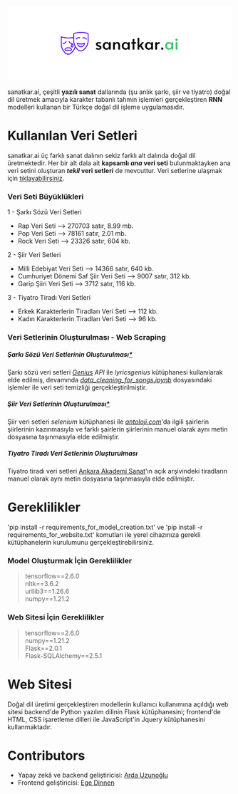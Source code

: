 ![sanatkar.ai](https://raw.githubusercontent.com/ardauzunoglu/sanatkar.ai/main/sanatkar.ai.png)

sanatkar.ai, çeşitli **yazılı sanat** dallarında (şu anlık şarkı, şiir ve tiyatro) doğal dil üretmek amacıyla karakter tabanlı tahmin işlemleri gerçekleştiren **RNN** modelleri kullanan bir Türkçe doğal dil işleme uygulamasıdır. 

# Kullanılan Veri Setleri

sanatkar.ai üç farklı sanat dalının sekiz farklı alt dalında doğal dil üretmektedir. Her bir alt dala ait **kapsamlı *ana* veri seti** bulunmaktayken ana veri setini oluşturan ***tekil* veri setleri** de mevcuttur. Veri setlerine ulaşmak için [tıklayabilirsiniz](https://github.com/ardauzunoglu/sanatkar.ai/tree/main/data-sets).

### Veri Seti Büyüklükleri 

1 - Şarkı Sözü Veri Setleri
  - Rap Veri Seti --> 270703 satır, 8.99 mb. 
  - Pop Veri Seti --> 78161 satır, 2.01 mb.
  - Rock Veri Seti --> 23326 satır, 604 kb.

2 - Şiir Veri Setleri
  - Milli Edebiyat Veri Seti --> 14366 satır, 640 kb.
  - Cumhuriyet Dönemi Saf Şiir Veri Seti --> 9007 satır, 312 kb.
  - Garip Şiiri Veri Seti --> 3712 satır, 116 kb.

3 - Tiyatro Tiradı Veri Setleri
  - Erkek Karakterlerin Tiradları Veri Seti --> 112 kb.
  - Kadın Karakterlerin Tiradları Veri Seti --> 96 kb.

### Veri Setlerinin Oluşturulması - Web Scraping

##### Şarkı Sözü Veri Setlerinin Oluşturulması[*](https://github.com/ardauzunoglu/sanatkar.ai/blob/main/scrapers/song-scraper.ipynb)

Şarkı sözü veri setleri *[Genius](https://genius.com) API* ile *lyricsgenius* kütüphanesi kullanılarak elde edilmiş, devamında *[data_cleaning_for_songs.ipynb](https://github.com/ardauzunoglu/sanatkar.ai/blob/main/data_cleaning_for_songs.ipynb)* dosyasındaki işlemler ile veri seti temizliği gerçekleştirilmiştir.

##### Şiir Veri Setlerinin Oluşturulması[*](https://github.com/ardauzunoglu/sanatkar.ai/blob/main/scrapers/poem-scraper.ipynb)

Şiir veri setleri *selenium* kütüphanesi ile *[antoloji.com](https://www.antoloji.com)*'da ilgili şairlerin şiirlerinin kazınmasıyla ve farklı şairlerin şiirlerinin manuel olarak aynı metin dosyasına taşınmasıyla elde edilmiştir.

##### Tiyatro Tiradı Veri Setlerinin Oluşturulması

Tiyatro tiradı veri setleri [Ankara Akademi Sanat](http://www.ankaraakademisanat.com/erkek-tiradlari)'ın açık arşivindeki tiradların manuel olarak aynı metin dosyasına taşınmasıyla elde edilmiştir. 

# Gereklilikler 

'pip install -r requirements_for_model_creation.txt' ve 'pip install -r requirements_for_website.txt' komutları ile yerel cihazınıza gerekli kütüphanelerin kurulumunu gerçekleştirebilirsiniz.

### Model Oluşturmak İçin Gereklilikler

> tensorflow==2.6.0 <br>
> nltk==3.6.2 <br>
> urllib3==1.26.6 <br>
> numpy==1.21.2 <br>

### Web Sitesi İçin Gereklilikler

> tensorflow==2.6.0 <br>
> numpy==1.21.2 <br>
> Flask==2.0.1 <br>
> Flask-SQLAlchemy==2.5.1 <br>

# Web Sitesi

Doğal dil üretimi gerçekleştiren modellerin kullanıcı kullanımına açıldığı web sitesi backend'de Python yazılım dilinin Flask kütüphanesini; frontend'de HTML, CSS işaretleme dilleri ile JavaScript'in Jquery kütüphanesini kullanmaktadır.

# Contributors
- Yapay zekâ ve backend geliştiricisi: [Arda Uzunoğlu](https://github.com/ardauzunoglu)
- Frontend geliştiricisi: [Ege Dinnen](https://github.com/egedinnen)
